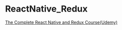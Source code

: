 # ReactNative_Redux
[The Complete React Native and Redux Course(Udemy)](https://www.udemy.com/the-complete-react-native-and-redux-course/learn/v4/overview)
